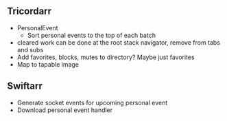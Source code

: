 Tricordarr
----------
* PersonalEvent
  * Sort personal events to the top of each batch
* cleared work can be done at the root stack navigator, remove from tabs and subs
* Add favorites, blocks, mutes to directory? Maybe just favorites
* Map to tapable image

Swiftarr
--------
* Generate socket events for upcoming personal event
* Download personal event handler
